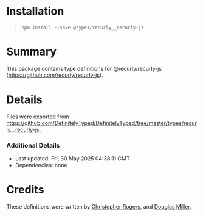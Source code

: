 # Installation
> `npm install --save @types/recurly__recurly-js`

# Summary
This package contains type definitions for @recurly/recurly-js (https://github.com/recurly/recurly-js).

# Details
Files were exported from https://github.com/DefinitelyTyped/DefinitelyTyped/tree/master/types/recurly__recurly-js.

### Additional Details
 * Last updated: Fri, 30 May 2025 04:38:11 GMT
 * Dependencies: none

# Credits
These definitions were written by [Christopher Rogers](https://github.com/chrissrogers), and [Douglas Miller](https://github.com/douglasmiller).
